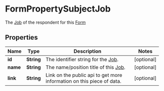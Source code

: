 

# FormPropertySubjectJob

The [Job](https://developers.intellihr.io/docs/v1/) of the respondent for this [Form](https://developers.intellihr.io/docs/v1/)

## Properties

| Name | Type | Description | Notes |
|------------ | ------------- | ------------- | -------------|
|**id** | **String** | The identifier string for the [Job](https://developers.intellihr.io/docs/v1/). |  [optional] |
|**name** | **String** | The name/position title of this [Job](https://developers.intellihr.io/docs/v1/). |  [optional] |
|**link** | **String** | Link on the public api to get more information on this piece of data. |  [optional] |



